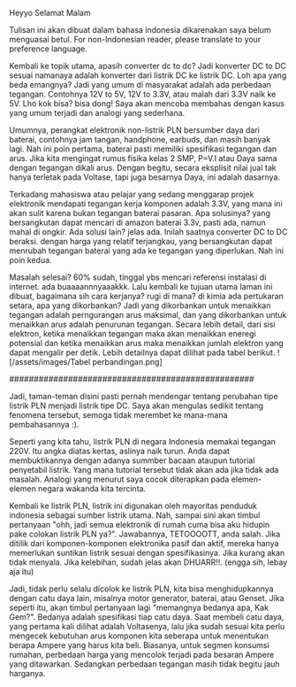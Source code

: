 Heyyo Selamat Malam

Tulisan ini akan dibuat dalam bahasa indonesia dikarenakan saya belum menguasai betul.
For non-Indonesian reader, please translate to your preference language.



Kembali ke topik utama, apasih converter dc to dc? Jadi konverter DC to DC sesuai namanaya adalah konverter dari listrik DC ke listrik DC. Loh apa yang beda emangnya? Jadi yang umum di masyarakat adalah ada perbedaan tegangan. Contohnya 12V to 5V, 12V to 3.3V, atau malah dari 3.3V naik ke 5V. Lho kok bisa? bisa dong! Saya akan mencoba membahas dengan kasus yang umum terjadi dan analogi yang sederhana.

Umumnya, perangkat elektronik non-listrik PLN bersumber daya dari baterai, contohnya jam tangan, handphone, earbuds, dan masih banyak lagi. Nah ini poin pertama, baterai pasti memiliki spesifikasi tegangan dan arus. Jika kita mengingat rumus fisika kelas 2 SMP, P=V.I atau Daya sama dengan tegangan dikali arus. Dengan begitu, secara eksplisit nilai jual tak hanya terletak pada Voltase, tapi juga besarnya Daya, ini adalah dasarnya.

Terkadang mahasiswa atau pelajar yang sedang menggarap projek elektronik mendapati tegangan kerja komponen adalah 3.3V, yang mana ini akan sulit karena bukan tegangan baterai pasaran. Apa solusinya? yang bersangkutan dapat mencari di amazon baterai 3.3v, pasti ada, namun mahal di ongkir. Ada solusi lain? jelas ada. Inilah saatnya converter DC to DC beraksi. dengan harga yang relatif terjangkau, yang bersangkutan dapat menrubah tegangan baterai yang ada ke tegangan yang diperlukan. Nah ini poin kedua.

Masalah selesai? 60% sudah, tinggal ybs mencari referensi instalasi di internet. ada buaaaannnyaaakkk. Lalu kembali ke tujuan utama laman ini dibuat, bagaimana sih cara kerjanya? rugi di mana? di kimia ada pertukaran setara, apa yang dikorbankan? Jadi yang dikorbankan untuk menaikkan tegangan adalah perngurangan arus maksimal, dan yang dikorbankan untuk menaikkan arus adalah penurunan tegangan. Secara lebih detail, dari sisi elektron, ketika menaikkan tegangan maka akan menaikkan eneregi potensial dan ketika menaikkan arus maka menaikkan jumlah elektron yang dapat mengalir per detik. Lebih detailnya dapat dilihat pada tabel berikut.
![/assets/images/Tabel perbandingan.png]



##################################################



Jadi, taman-teman disini pasti pernah mendengar tentang perubahan tipe listrik PLN menjadi listrik tipe DC. Saya akan mengulas sedikit tentang fenomena tersebut, semoga tidak merembet ke mana-mana pembahasannya :). 

Seperti yang kita tahu, listrik PLN di negara Indonesia memakai tegangan 220V. Itu angka diatas kertas, aslinya naik turun. Anda dapat membuktikannya dengan adanya summber bacaan ataupun tutorial penyetabil listrik. Yang mana tutorial tersebut tidak akan ada jika tidak ada masalah. Analogi yang menurut saya cocok diterapkan pada elemen-elemen negara wakanda kita tercinta.

Kembali ke listrik PLN, listrik ini digunakan oleh mayoritas penduduk indonesia sebagai sumber listrik utama. Nah, sampai sini akan timbul pertanyaan "ohh, jadi semua elektronik di rumah cuma bisa aku hidupin pake colokan listrik PLN ya?". Jawabannya, TETOOOOTT, anda salah. Jika ditilik dari komponen-komponen elektronika pasif dan aktif, mereka hanya memerlukan suntikan listrik sesuai dengan spesifikasinya. Jika kurang akan tidak menyala. Jika kelebihan, sudah jelas akan DHUARR!!. (engga sih, lebay aja itu)

Jadi, tidak perlu selalu dicolok ke listrik PLN, kita bisa menghidupkannya dengan catu daya lain, misalnya motor generator, baterai, atau Genset. Jika seperti itu, akan timbul pertanyaan lagi "memangnya bedanya apa, Kak Gem?". Bedanya adalah spesifikasi tiap catu daya. Saat membeli catu daya, yang pertama kali dilihat adalah Voltasenya, lalu jika sudah sesuai kita perlu mengecek kebutuhan arus komponen kita seberapa untuk menentukan berapa Ampere yang harus kita beli. Biasanya, untuk segmen konsumsi rumahan, perbedaan harga yang mencolok terjadi pada besaran Ampere yang ditawarkan. Sedangkan perbedaan tegangan masih tidak begitu jauh harganya.
